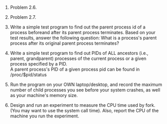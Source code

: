 1. Problem 2.6. 
2. Problem 2.7. 

3. Write a simple test program to find out the parent process id of a process beforeand after its parent process terminates. 
Based on your test results, answer the following question: What is a process's parent process after its original parent process terminates? 

4. Write  a  simple  test  program  to  find  out  PIDs  of  ALL  ancestors  (i.e.,  parent, grandparent)  processes  of  the  current  process  or  a  given  process  specified  by  a  PID.  
A parent process's PID of a given process pid can be found in /proc/$pid/status

5. Run the program on your OWN laptop/desktop, and record the maximum number of child processes you see before your system crashes, as well as your machine's memory size. 

6. Design and run an experiment to measure the CPU time used by fork. 
(You may want to use the system call time). Also, report the CPU of the machine you run the experiment. 
